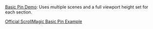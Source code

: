 [Basic Pin Demo](http://codepen.io/grayghostvisuals/pen/f1d7268c88fd6011ba113ae93adf45f7): Uses multiple scenes and a full viewport height set for each section.

[Official ScrollMagic Basic Pin Example](http://janpaepke.github.io/ScrollMagic/examples/basic/simple_pinning.html)